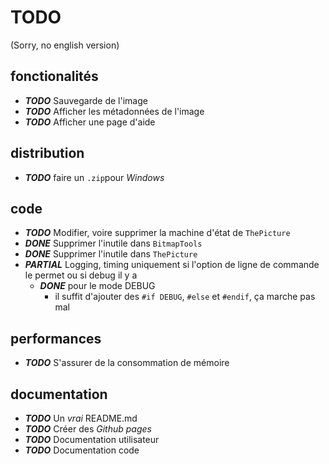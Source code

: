 ﻿# TODO

(Sorry, no english version)

## fonctionalités
- ***TODO*** Sauvegarde de l'image
- ***TODO*** Afficher les métadonnées de l'image
- ***TODO*** Afficher une page d'aide

## distribution
- ***TODO*** faire un `.zip`pour *Windows*

## code
- ***TODO*** Modifier, voire supprimer la machine d'état de `ThePicture`
- ***DONE*** Supprimer l'inutile dans `BitmapTools`
- ***DONE*** Supprimer l'inutile dans `ThePicture`
- ***PARTIAL*** Logging, timing uniquement si l'option de ligne de commande le permet ou si debug il y a
  - ***DONE*** pour le mode DEBUG
    - il suffit d'ajouter des `#if DEBUG`, `#else` et `#endif`, ça marche pas mal

## performances
- ***TODO*** S'assurer de la consommation de mémoire

## documentation
- ***TODO*** Un *vrai* README.md
- ***TODO*** Créer des *Github pages*
- ***TODO*** Documentation utilisateur
- ***TODO*** Documentation code
